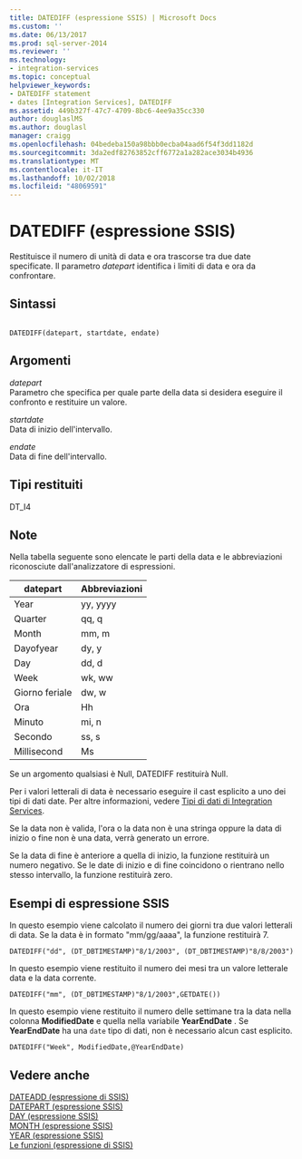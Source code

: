 ```yaml
---
title: DATEDIFF (espressione SSIS) | Microsoft Docs
ms.custom: ''
ms.date: 06/13/2017
ms.prod: sql-server-2014
ms.reviewer: ''
ms.technology:
- integration-services
ms.topic: conceptual
helpviewer_keywords:
- DATEDIFF statement
- dates [Integration Services], DATEDIFF
ms.assetid: 449b327f-47c7-4709-8bc6-4ee9a35cc330
author: douglaslMS
ms.author: douglasl
manager: craigg
ms.openlocfilehash: 04bedeba150a98bbb0ecba04aad6f54f3dd1182d
ms.sourcegitcommit: 3da2edf82763852cff6772a1a282ace3034b4936
ms.translationtype: MT
ms.contentlocale: it-IT
ms.lasthandoff: 10/02/2018
ms.locfileid: "48069591"
---
```

# <a name="datediff-ssis-expression"></a>DATEDIFF (espressione SSIS)
  Restituisce il numero di unità di data e ora trascorse tra due date specificate. Il parametro *datepart* identifica i limiti di data e ora da confrontare.  
  
## <a name="syntax"></a>Sintassi  
  
```  
  
DATEDIFF(datepart, startdate, endate)  
```  
  
## <a name="arguments"></a>Argomenti  
 *datepart*  
 Parametro che specifica per quale parte della data si desidera eseguire il confronto e restituire un valore.  
  
 *startdate*  
 Data di inizio dell'intervallo.  
  
 *endate*  
 Data di fine dell'intervallo.  
  
## <a name="result-types"></a>Tipi restituiti  
 DT_I4  
  
## <a name="remarks"></a>Note  
 Nella tabella seguente sono elencate le parti della data e le abbreviazioni riconosciute dall'analizzatore di espressioni.  
  
|datepart|Abbreviazioni|  
|--------------|-------------------|  
|Year|yy, yyyy|  
|Quarter|qq, q|  
|Month|mm, m|  
|Dayofyear|dy, y|  
|Day|dd, d|  
|Week|wk, ww|  
|Giorno feriale|dw, w|  
|Ora|Hh|  
|Minuto|mi, n|  
|Secondo|ss, s|  
|Millisecond|Ms|  
  
 Se un argomento qualsiasi è Null, DATEDIFF restituirà Null.  
  
 Per i valori letterali di data è necessario eseguire il cast esplicito a uno dei tipi di dati date. Per altre informazioni, vedere [Tipi di dati di Integration Services](../data-flow/integration-services-data-types.md).  
  
 Se la data non è valida, l'ora o la data non è una stringa oppure la data di inizio o fine non è una data, verrà generato un errore.  
  
 Se la data di fine è anteriore a quella di inizio, la funzione restituirà un numero negativo. Se le date di inizio e di fine coincidono o rientrano nello stesso intervallo, la funzione restituirà zero.  
  
## <a name="ssis-expression-examples"></a>Esempi di espressione SSIS  
 In questo esempio viene calcolato il numero dei giorni tra due valori letterali di data. Se la data è in formato "mm/gg/aaaa", la funzione restituirà 7.  
  
```  
DATEDIFF("dd", (DT_DBTIMESTAMP)"8/1/2003", (DT_DBTIMESTAMP)"8/8/2003")  
```  
  
 In questo esempio viene restituito il numero dei mesi tra un valore letterale data e la data corrente.  
  
```  
DATEDIFF("mm", (DT_DBTIMESTAMP)"8/1/2003",GETDATE())  
```  
  
 In questo esempio viene restituito il numero delle settimane tra la data nella colonna **ModifiedDate** e quella nella variabile **YearEndDate** . Se **YearEndDate** ha una `date` tipo di dati, non è necessario alcun cast esplicito.  
  
```  
DATEDIFF("Week", ModifiedDate,@YearEndDate)  
```  
  
## <a name="see-also"></a>Vedere anche  
 [DATEADD &#40;espressione di SSIS&#41;](dateadd-ssis-expression.md)   
 [DATEPART &#40;espressione SSIS&#41;](datepart-ssis-expression.md)   
 [DAY &#40;espressione SSIS&#41;](day-ssis-expression.md)   
 [MONTH &#40;espressione SSIS&#41;](month-ssis-expression.md)   
 [YEAR &#40;espressione SSIS&#41;](year-ssis-expression.md)   
 [Le funzioni &#40;espressione di SSIS&#41;](functions-ssis-expression.md)  
  
  
